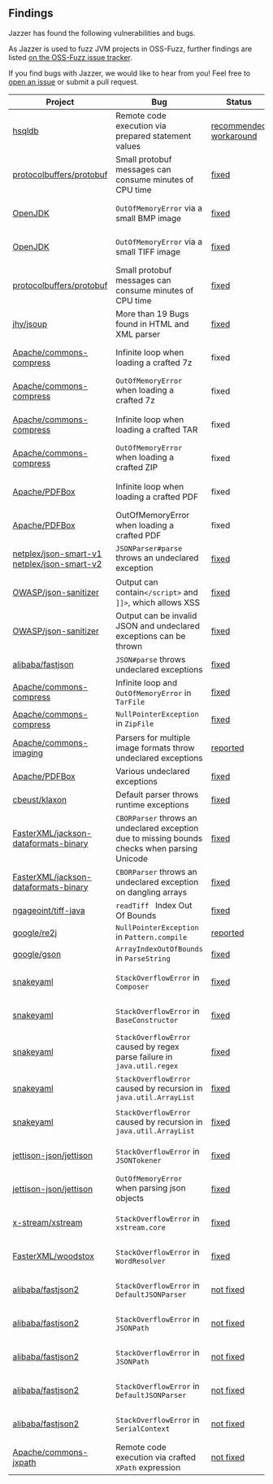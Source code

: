 ## Findings

Jazzer has found the following vulnerabilities and bugs.

As Jazzer is used to fuzz JVM projects in OSS-Fuzz, further findings are listed [on the OSS-Fuzz issue tracker](https://bugs.chromium.org/p/oss-fuzz/issues/list).

If you find bugs with Jazzer, we would like to hear from you!
Feel free to [open an issue](https://github.com/CodeIntelligenceTesting/jazzer/issues/new) or submit a pull request.


| Project                                                                                                                                   | Bug                                                                                           | Status                                                                                                                                             | CVE                                                                             | found by                                                                |
|-------------------------------------------------------------------------------------------------------------------------------------------|-----------------------------------------------------------------------------------------------|----------------------------------------------------------------------------------------------------------------------------------------------------|---------------------------------------------------------------------------------|-------------------------------------------------------------------------|
| [hsqldb](https://hsqldb.org/)                                                                                                             | Remote code execution via prepared statement values                                           | [recommended workaround](https://hsqldb.org/doc/2.0/guide/sqlroutines-chapt.html#src_jrt_access_control)                                           | [CVE-2022-41853](https://nvd.nist.gov/vuln/detail/CVE-2022-41853)               | [OSS-Fuzz](https://bugs.chromium.org/p/oss-fuzz/issues/detail?id=50212) |
| [protocolbuffers/protobuf](https://github.com/protocolbuffers/protobuf)                                                                   | Small protobuf messages can consume minutes of CPU time                                       | [fixed](https://github.com/protocolbuffers/protobuf/security/advisories/GHSA-h4h5-3hr4-j3g2)                                                       | [CVE-2022-3171](https://cve.mitre.org/cgi-bin/cvename.cgi?name=CVE-2022-3171)   | [OSS-Fuzz](https://bugs.chromium.org/p/oss-fuzz/issues/detail?id=39330) |
| [OpenJDK](https://github.com/openjdk/jdk)                                                                                                 | `OutOfMemoryError` via a small BMP image                                                      | [fixed](https://openjdk.java.net/groups/vulnerability/advisories/2022-01-18)                                                                       | [CVE-2022-21360](https://nvd.nist.gov/vuln/detail/CVE-2022-21360)               | [Code Intelligence](https://code-intelligence.com)                      |
| [OpenJDK](https://github.com/openjdk/jdk)                                                                                                 | `OutOfMemoryError` via a small TIFF image                                                     | [fixed](https://openjdk.java.net/groups/vulnerability/advisories/2022-01-18)                                                                       | [CVE-2022-21366](https://nvd.nist.gov/vuln/detail/CVE-2022-21366)               | [Code Intelligence](https://code-intelligence.com)                      |
| [protocolbuffers/protobuf](https://github.com/protocolbuffers/protobuf)                                                                   | Small protobuf messages can consume minutes of CPU time                                       | [fixed](https://github.com/protocolbuffers/protobuf/security/advisories/GHSA-wrvw-hg22-4m67)                                                       | [CVE-2021-22569](https://nvd.nist.gov/vuln/detail/CVE-2021-22569)               | [OSS-Fuzz](https://bugs.chromium.org/p/oss-fuzz/issues/detail?id=39330) |
| [jhy/jsoup](https://github.com/jhy/jsoup)                                                                                                 | More than 19 Bugs found in HTML and XML parser                                                | [fixed](https://github.com/jhy/jsoup/security/advisories/GHSA-m72m-mhq2-9p6c)                                                                      | [CVE-2021-37714](https://nvd.nist.gov/vuln/detail/CVE-2021-37714)               | [Code Intelligence](https://code-intelligence.com)                      |
| [Apache/commons-compress](https://commons.apache.org/proper/commons-compress/)                                                            | Infinite loop when loading a crafted 7z                                                       | fixed                                                                                                                                              | [CVE-2021-35515](https://cve.mitre.org/cgi-bin/cvename.cgi?name=CVE-2021-35515) | [Code Intelligence](https://code-intelligence.com)                      |
| [Apache/commons-compress](https://commons.apache.org/proper/commons-compress/)                                                            | `OutOfMemoryError` when loading a crafted 7z                                                  | fixed                                                                                                                                              | [CVE-2021-35516](https://cve.mitre.org/cgi-bin/cvename.cgi?name=CVE-2021-35516) | [Code Intelligence](https://code-intelligence.com)                      |
| [Apache/commons-compress](https://commons.apache.org/proper/commons-compress/)                                                            | Infinite loop when loading a crafted TAR                                                      | fixed                                                                                                                                              | [CVE-2021-35517](https://cve.mitre.org/cgi-bin/cvename.cgi?name=CVE-2021-35517) | [Code Intelligence](https://code-intelligence.com)                      |
| [Apache/commons-compress](https://commons.apache.org/proper/commons-compress/)                                                            | `OutOfMemoryError` when loading a crafted ZIP                                                 | fixed                                                                                                                                              | [CVE-2021-36090](https://cve.mitre.org/cgi-bin/cvename.cgi?name=CVE-2021-36090) | [Code Intelligence](https://code-intelligence.com)                      |
| [Apache/PDFBox](https://pdfbox.apache.org/)                                                                                               | Infinite loop when loading a crafted PDF                                                      | fixed                                                                                                                                              | [CVE-2021-27807](https://cve.mitre.org/cgi-bin/cvename.cgi?name=2021-27807)     | [Code Intelligence](https://code-intelligence.com)                      |
| [Apache/PDFBox](https://pdfbox.apache.org/)                                                                                               | OutOfMemoryError when loading a crafted PDF                                                   | fixed                                                                                                                                              | [CVE-2021-27906](https://cve.mitre.org/cgi-bin/cvename.cgi?name=2021-27906)     | [Code Intelligence](https://code-intelligence.com)                      |
| [netplex/json-smart-v1](https://github.com/netplex/json-smart-v1) <br/> [netplex/json-smart-v2](https://github.com/netplex/json-smart-v2) | `JSONParser#parse` throws an undeclared exception                                             | [fixed](https://github.com/netplex/json-smart-v2/issues/60)                                                                                        | [CVE-2021-27568](https://cve.mitre.org/cgi-bin/cvename.cgi?name=CVE-2021-27568) | [@GanbaruTobi](https://github.com/GanbaruTobi)                          |
| [OWASP/json-sanitizer](https://github.com/OWASP/json-sanitizer)                                                                           | Output can contain`</script>` and `]]>`, which allows XSS                                     | [fixed](https://groups.google.com/g/json-sanitizer-support/c/dAW1AeNMoA0)                                                                          | [CVE-2021-23899](https://cve.mitre.org/cgi-bin/cvename.cgi?name=2021-23899)     | [Code Intelligence](https://code-intelligence.com)                      |
| [OWASP/json-sanitizer](https://github.com/OWASP/json-sanitizer)                                                                           | Output can be invalid JSON and undeclared exceptions can be thrown                            | [fixed](https://groups.google.com/g/json-sanitizer-support/c/dAW1AeNMoA0)                                                                          | [CVE-2021-23900](https://cve.mitre.org/cgi-bin/cvename.cgi?name=2021-23900)     | [Code Intelligence](https://code-intelligence.com)                      |
| [alibaba/fastjson](https://github.com/alibaba/fastjson)                                                                                    | `JSON#parse` throws undeclared exceptions                                                     | [fixed](https://github.com/alibaba/fastjson/issues/3631)                                                                                           |                                                                                 | [Code Intelligence](https://code-intelligence.com)                      |
| [Apache/commons-compress](https://commons.apache.org/proper/commons-compress/)                                                            | Infinite loop and `OutOfMemoryError` in `TarFile`                                             | [fixed](https://issues.apache.org/jira/browse/COMPRESS-569)                                                                                        |                                                                                 | [Code Intelligence](https://code-intelligence.com)                      |
| [Apache/commons-compress](https://commons.apache.org/proper/commons-compress/)                                                            | `NullPointerException` in `ZipFile`                                                           | [fixed](https://issues.apache.org/jira/browse/COMPRESS-568)                                                                                        |                                                                                 | [Code Intelligence](https://code-intelligence.com)                      |
| [Apache/commons-imaging](https://commons.apache.org/proper/commons-imaging/)                                                              | Parsers for multiple image formats throw undeclared exceptions                                | [reported](https://issues.apache.org/jira/browse/IMAGING-279?jql=project%20%3D%20%22Commons%20Imaging%22%20AND%20reporter%20%3D%20Meumertzheim%20) |                                                                                 | [Code Intelligence](https://code-intelligence.com)                      |
| [Apache/PDFBox](https://pdfbox.apache.org/)                                                                                               | Various undeclared exceptions                                                                 | [fixed](https://issues.apache.org/jira/browse/PDFBOX-5108?jql=project%20%3D%20PDFBOX%20AND%20reporter%20in%20(Meumertzheim))                       |                                                                                 | [Code Intelligence](https://code-intelligence.com)                      |
| [cbeust/klaxon](https://github.com/cbeust/klaxon)                                                                                         | Default parser throws runtime exceptions                                                      | [fixed](https://github.com/cbeust/klaxon/pull/330)                                                                                                 |                                                                                 | [Code Intelligence](https://code-intelligence.com)                      |
| [FasterXML/jackson-dataformats-binary](https://github.com/FasterXML/jackson-dataformats-binary)                                           | `CBORParser` throws an undeclared exception due to missing bounds checks when parsing Unicode | [fixed](https://github.com/FasterXML/jackson-dataformats-binary/issues/236)                                                                        |                                                                                 | [Code Intelligence](https://code-intelligence.com)                      |
| [FasterXML/jackson-dataformats-binary](https://github.com/FasterXML/jackson-dataformats-binary)                                           | `CBORParser` throws an undeclared exception on dangling arrays                                | [fixed](https://github.com/FasterXML/jackson-dataformats-binary/issues/240)                                                                        |                                                                                 | [Code Intelligence](https://code-intelligence.com)                      |
| [ngageoint/tiff-java](https://github.com/ngageoint/tiff-java)                                                                             | `readTiff ` Index Out Of Bounds                                                               | [fixed](https://github.com/ngageoint/tiff-java/issues/38)                                                                                          |                                                                                 | [@raminfp](https://github.com/raminfp)                                  |
| [google/re2j](https://github.com/google/re2j)                                                                                             | `NullPointerException` in `Pattern.compile`                                                   | [reported](https://github.com/google/re2j/issues/148)                                                                                              |                                                                                 | [@schirrmacher](https://github.com/schirrmacher)                        |
| [google/gson](https://github.com/google/gson)                                                                                             | `ArrayIndexOutOfBounds` in `ParseString`                                                      | [fixed](https://bugs.chromium.org/p/oss-fuzz/issues/detail?id=40838)                                                                               |                                                                                 | [@DavidKorczynski](https://twitter.com/Davkorcz)                        |
| [snakeyaml](https://bitbucket.org/snakeyaml/snakeyaml/src/master/)                                                                        | `StackOverflowError` in `Composer`                                                            | [fixed](https://bugs.chromium.org/p/oss-fuzz/issues/detail?id=47024)                                                             | [CVE-2022-38749](https://cve.mitre.org/cgi-bin/cvename.cgi?name=CVE-2022-38749)                                                                               | [Code Intelligence](https://code-intelligence.com)                        |
| [snakeyaml](https://bitbucket.org/snakeyaml/snakeyaml/src/master/)                                                                        | `StackOverflowError` in `BaseConstructor`                                                            | [fixed](https://bugs.chromium.org/p/oss-fuzz/issues/detail?id=47027)                                                             | [CVE-2022-38750](https://cve.mitre.org/cgi-bin/cvename.cgi?name=CVE-2022-38750)                                                                               | [Code Intelligence](https://code-intelligence.com)                        |
| [snakeyaml](https://bitbucket.org/snakeyaml/snakeyaml/src/master/)                                                                        | `StackOverflowError` caused by regex parse failure in `java.util.regex`                                                            | [fixed](https://bugs.chromium.org/p/oss-fuzz/issues/detail?id=47039)                                                             | [CVE-2022-38751](https://cve.mitre.org/cgi-bin/cvename.cgi?name=CVE-2022-38751)                                                                               | [Code Intelligence](https://code-intelligence.com)                        |
| [snakeyaml](https://bitbucket.org/snakeyaml/snakeyaml/src/master/)                                                                        | `StackOverflowError` caused by recursion in `java.util.ArrayList`                                                            | [fixed](https://bugs.chromium.org/p/oss-fuzz/issues/detail?id=47081)                                                             | [CVE-2022-38752](https://cve.mitre.org/cgi-bin/cvename.cgi?name=CVE-2022-38752)                                                                               | [Code Intelligence](https://code-intelligence.com)                        |
| [snakeyaml](https://bitbucket.org/snakeyaml/snakeyaml/src/master/)                                                                        | `StackOverflowError` caused by recursion in `java.util.ArrayList`                                                            | [fixed](https://bugs.chromium.org/p/oss-fuzz/issues/detail?id=50355)                                                             | [CVE-2022-41854](https://cve.mitre.org/cgi-bin/cvename.cgi?name=CVE-2022-41854)                                                                               | [Code Intelligence](https://code-intelligence.com)                        |
| [jettison-json/jettison](https://github.com/jettison-json/jettison/)                                                                       | `StackOverflowError` in `JSONTokener`                                                            | [fixed](https://bugs.chromium.org/p/oss-fuzz/issues/detail?id=46538)                                                             | [CVE-2022-40149](https://cve.mitre.org/cgi-bin/cvename.cgi?name=CVE-2022-40149)                                                                               | [Code Intelligence](https://code-intelligence.com)                        |
| [jettison-json/jettison](https://github.com/jettison-json/jettison/)                                                                       | `OutOfMemoryError` when parsing json objects                                                            | [fixed](https://bugs.chromium.org/p/oss-fuzz/issues/detail?id=46549)                                                             | [CVE-2022-40150](https://cve.mitre.org/cgi-bin/cvename.cgi?name=CVE-2022-40150)                                                                               | [Code Intelligence](https://code-intelligence.com)                        |
| [x-stream/xstream](https://github.com/x-stream/xstream/)                                                                                   | `StackOverflowError` in `xstream.core`                                                            | [fixed](https://bugs.chromium.org/p/oss-fuzz/issues/detail?id=47367)                                                             | [CVE-2022-40151](https://cve.mitre.org/cgi-bin/cvename.cgi?name=CVE-2022-40151)                                                                               | [Code Intelligence](https://code-intelligence.com)                        |
| [FasterXML/woodstox](https://github.com/FasterXML/woodstox/)                                                                               | `StackOverflowError` in `WordResolver`                                                            | [fixed](https://bugs.chromium.org/p/oss-fuzz/issues/detail?id=47434)                                                             | [CVE-2022-40152](https://cve.mitre.org/cgi-bin/cvename.cgi?name=CVE-2022-40152)                                                                               | [Code Intelligence](https://code-intelligence.com)                        |
| [alibaba/fastjson2](https://github.com/alibaba/fastjson2/)                                                                                 | `StackOverflowError` in `DefaultJSONParser`                                                            | [not fixed](https://bugs.chromium.org/p/oss-fuzz/issues/detail?id=32410)                                                             | [CVE-2022-40173](https://cve.mitre.org/cgi-bin/cvename.cgi?name=CVE-2022-40173)                                                                               | [Code Intelligence](https://code-intelligence.com)                        |
| [alibaba/fastjson2](https://github.com/alibaba/fastjson2/)                                                                                 | `StackOverflowError` in `JSONPath`                                                            | [not fixed](https://bugs.chromium.org/p/oss-fuzz/issues/detail?id=35777)                                                             | [CVE-2022-40174](https://cve.mitre.org/cgi-bin/cvename.cgi?name=CVE-2022-40174)                                                                               | [Code Intelligence](https://code-intelligence.com)                        |
| [alibaba/fastjson2](https://github.com/alibaba/fastjson2/)                                                                                 | `StackOverflowError` in `JSONPath`                                                            | [not fixed](https://bugs.chromium.org/p/oss-fuzz/issues/detail?id=47686)                                                             | [CVE-2022-40175](https://cve.mitre.org/cgi-bin/cvename.cgi?name=CVE-2022-40175)                                                                               | [Code Intelligence](https://code-intelligence.com)                        |
| [alibaba/fastjson2](https://github.com/alibaba/fastjson2/)                                                                                 | `StackOverflowError` in `DefaultJSONParser`                                                            | [not fixed](https://bugs.chromium.org/p/oss-fuzz/issues/detail?id=37313)                                                             | [CVE-2022-41855](https://cve.mitre.org/cgi-bin/cvename.cgi?name=CVE-2022-41855)                                                                               | [Code Intelligence](https://code-intelligence.com)                        |
| [alibaba/fastjson2](https://github.com/alibaba/fastjson2/)                                                                                 | `StackOverflowError` in `SerialContext`                                                            | [not fixed](https://bugs.chromium.org/p/oss-fuzz/issues/detail?id=33768)                                                             | [CVE-2022-41856](https://cve.mitre.org/cgi-bin/cvename.cgi?name=CVE-2022-41856)                                                                               | [Code Intelligence](https://code-intelligence.com)                        |
| [Apache/commons-jxpath](https://github.com/apache/commons-jxpath/)                                                                         | Remote code execution via crafted `XPath` expression                                                           | [not fixed](https://bugs.chromium.org/p/oss-fuzz/issues/detail?id=47133)                                                             |                                                                                                    | [Code Intelligence](https://code-intelligence.com)                        |
